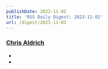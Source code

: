 ```yaml
---
publishDate: 2023-11-02
title: 'RSS Daily Digest: 2023-11-02'
url: /digest/2023-11-02
---
```


### [Chris Aldrich](https://boffosocko.com/)

  * [](https://boffosocko.com/2023/11/01/55819457/)
  * [](https://boffosocko.com/2023/11/01/55819450/)
  
